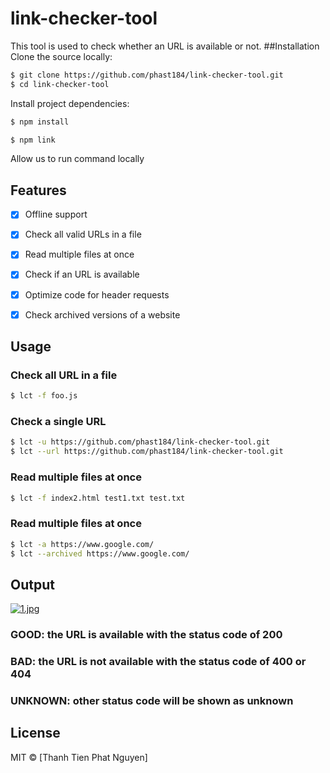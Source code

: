 # link-checker-tool
This tool is used to check whether an URL is available or not.
##Installation
Clone the source locally:

```sh
$ git clone https://github.com/phast184/link-checker-tool.git
$ cd link-checker-tool
```
Install project dependencies:

```sh
$ npm install
```
```sh
$ npm link
```
Allow us to run command locally
## Features

- [x] Offline support
- [x] Check all valid URLs in a file
- [x] Read multiple files at once
- [x] Check if an URL is available
- [x] Optimize code for header requests
- [x] Check archived versions of a website



## Usage

### Check all URL in a file 
```sh
$ lct -f foo.js
```

### Check a single URL
```sh
$ lct -u https://github.com/phast184/link-checker-tool.git
$ lct --url https://github.com/phast184/link-checker-tool.git

```

### Read multiple files at once
```sh
$ lct -f index2.html test1.txt test.txt
```

### Read multiple files at once
```sh
$ lct -a https://www.google.com/
$ lct --archived https://www.google.com/

```

## Output
[![1.jpg](https://i.postimg.cc/L8wZTJND/1.jpg)](https://postimg.cc/Hr0xWkG8)

### GOOD: the URL is available with the status code of 200
### BAD: the URL is not available with the status code of 400 or 404
### UNKNOWN: other status code will be shown as unknown

## License

MIT  © [Thanh Tien Phat Nguyen]
